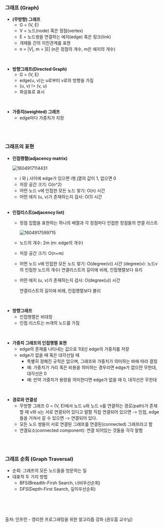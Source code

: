 ### 그래프 (Graph)

- **(무방향) 그래프** 
  - G = (V, E)
  - V = 노드(node) 혹은 정점(vertex)
  - E = 노드쌍을 연결하는 에지(edge) 혹은 링크(link)
  - 개체들 간의 이진관계를 표현
  - n = |V|, m = |E| (n은 정점의 개수, m은 에지의 개수)

<br/>

- **방향그래프(Directed Graph)** 
  - G = (V, E)
  - edge(u, v)는 u로부터 v로의 방향을 가짐
  - (u, v) != (v, u)
  - 화살표로 표시

<br/>

- **가중치(weighted) 그래프**
  - edge마다 가중치가 지정

<br/><br/>

### **그래프의 표현**

- **인접행렬(adjacency matrix)**

  ![1604917114431](https://user-images.githubusercontent.com/33548856/102020923-aa4aaa80-3dbf-11eb-8ef0-7e4ce4027642.png)

  - i 와 j 사이에 edge가 있으면 i행 j열의 값이 1, 없으면 0
  - 저장 공간 크기: O(n^2)
  - 어떤 노드 v에 인접한 모든 노드 찾기: O(n) 시간
  - 어떤 에지 (u, v)가 존재하는지 검사: O(1) 시간

  <br/>

- **인접리스트(adjacency list)**

  - 정점 집합을 표현하는 하나의 배열과 각 정점마다 인접한 정점들의 연결 리스트

    ![1604917599715](https://user-images.githubusercontent.com/33548856/102020942-c2bac500-3dbf-11eb-8996-8b72e1938615.png)

  - 노드의 개수: 2m (m: edge의 개수)

  - 저장 공간 크기: O(n+m)

  - 어떤 노드 v에 인접한 모든 노드 찾기: O(degree(v)) 시간
    (degree(v): 노드v의 인접한 노드의 개수)
연결리스트의 길이에 비례, 인접행렬보다 유리
    
  - 어떤 에지 (u, v)가 존재하는지 검사: O(degree(u)) 시간
    
    
    연결리스트의 길이에 비례, 인접행렬보다 불리

<br/>

- **방향그래프**
  - 인접행렬은 비대칭
  - 인접 리스트는 m개의 노드를 가짐

<br/>

- **가중치 그래프의 인접행렬 표현**
  - edge의 존재를 나타내는 값으로 1대신 edge의 가중치를 저장
  - edge가 없을 때 혹은 대각선일 때
    - 특별히 정해진 규칙은 없으며, 그래프와 가중치가 의미하는 바에 따라 결정
    - 예: 가중치가 거리 혹은 비용을 의미하는 경우라면 edge가 없으먄 무한대, 대각선은 0
    - 예: 만약 가중치가 용량을 의미한다면 edge가 없을 때 0, 대각선은 무한대

<br/>

- **경로와 연결성**
  - 무방향 그래프 G = (V, E)에서 노드 u와 노드 v를 연결하는 경로(path)가 존재할 때 v와 u는 서로 연결되어 있다고 말함
    직접 연결되어 있으면 -> 인접, edge들을 거쳐서 갈 수 있으면 -> 연결되어 있다.
  - 모든 노드 쌍들이 서로 연결된 그래프를 연결된(connected) 그래프라고 함
  - 연결요소(connected component): 연결 되어있는 것들을 각각 말함

<br/><br/>



### 그래프 순회 (Graph Traversal)

- 순회: 그래프의 모든 노드들을 방문하는 일
- 대표적 두 가지 방법
  - BFS(Breadth-Firsh Search, 너비우선순회)
  - DFS(Depth-First Search, 깊이우선순회)



<br/><br/><br/>

출처: 인프런 - 영리한 프로그래밍을 위한 알고리즘 강좌 (권오흠 교수님)
